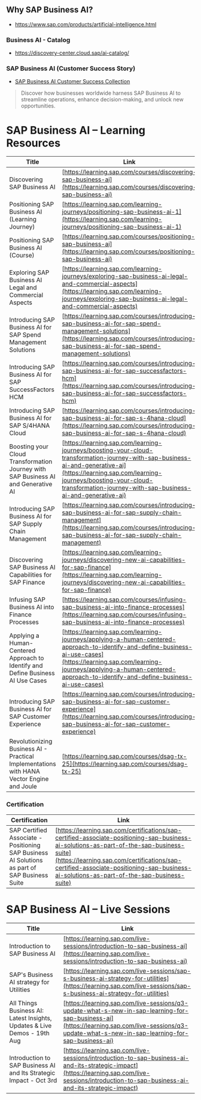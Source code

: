 

## Why SAP Business AI?
* https://www.sap.com/products/artificial-intelligence.html

### Business AI - Catalog 
* https://discovery-center.cloud.sap/ai-catalog/

### SAP Business AI (Customer Success Story)
* [SAP Business AI Customer Success Collection](https://www.sap.com/documents/2025/05/105aa47f-067f-0010-bca6-c68f7e60039b.html)
>  Discover how businesses worldwide harness SAP Business AI to streamline operations, enhance decision-making, and unlock new opportunities.


# SAP Business AI – Learning Resources

| Title                                                                                                      | Link                                                                                                     |
|------------------------------------------------------------------------------------------------------------|----------------------------------------------------------------------------------------------------------|
| Discovering SAP Business AI                                                                                | [https://learning.sap.com/courses/discovering-sap-business-ai](https://learning.sap.com/courses/discovering-sap-business-ai)                         |
| Positioning SAP Business AI (Learning Journey)                                                             | [https://learning.sap.com/learning-journeys/positioning-sap-business-ai-1](https://learning.sap.com/learning-journeys/positioning-sap-business-ai-1) |
| Positioning SAP Business AI (Course)                                                                       | [https://learning.sap.com/courses/positioning-sap-business-ai](https://learning.sap.com/courses/positioning-sap-business-ai)                         |
| Exploring SAP Business AI Legal and Commercial Aspects                                                     | [https://learning.sap.com/learning-journeys/exploring-sap-business-ai-legal-and-commercial-aspects](https://learning.sap.com/learning-journeys/exploring-sap-business-ai-legal-and-commercial-aspects) |
| Introducing SAP Business AI for SAP Spend Management Solutions                                             | [https://learning.sap.com/courses/introducing-sap-business-ai-for-sap-spend-management-solutions](https://learning.sap.com/courses/introducing-sap-business-ai-for-sap-spend-management-solutions) |
| Introducing SAP Business AI for SAP SuccessFactors HCM                                                     | [https://learning.sap.com/courses/introducing-sap-business-ai-for-sap-successfactors-hcm](https://learning.sap.com/courses/introducing-sap-business-ai-for-sap-successfactors-hcm) |
| Introducing SAP Business AI for SAP S/4HANA Cloud                                                          | [https://learning.sap.com/courses/introducing-sap-business-ai-for-sap-s-4hana-cloud](https://learning.sap.com/courses/introducing-sap-business-ai-for-sap-s-4hana-cloud) |
| Boosting your Cloud Transformation Journey with SAP Business AI and Generative AI                          | [https://learning.sap.com/learning-journeys/boosting-your-cloud-transformation-journey-with-sap-business-ai-and-generative-ai](https://learning.sap.com/learning-journeys/boosting-your-cloud-transformation-journey-with-sap-business-ai-and-generative-ai) |
| Introducing SAP Business AI for SAP Supply Chain Management                                                | [https://learning.sap.com/courses/introducing-sap-business-ai-for-sap-supply-chain-management](https://learning.sap.com/courses/introducing-sap-business-ai-for-sap-supply-chain-management) |
| Discovering SAP Business AI Capabilities for SAP Finance                                                   | [https://learning.sap.com/learning-journeys/discovering-new-ai-capabilities-for-sap-finance](https://learning.sap.com/learning-journeys/discovering-new-ai-capabilities-for-sap-finance) |
| Infusing SAP Business AI into Finance Processes                                                            | [https://learning.sap.com/courses/infusing-sap-business-ai-into-finance-processes](https://learning.sap.com/courses/infusing-sap-business-ai-into-finance-processes) |
| Applying a Human-Centered Approach to Identify and Define Business AI Use Cases                            | [https://learning.sap.com/learning-journeys/applying-a-human-centered-approach-to-identify-and-define-business-ai-use-cases](https://learning.sap.com/learning-journeys/applying-a-human-centered-approach-to-identify-and-define-business-ai-use-cases) |
| Introducing SAP Business AI for SAP Customer Experience                                                    | [https://learning.sap.com/courses/introducing-sap-business-ai-for-sap-customer-experience](https://learning.sap.com/courses/introducing-sap-business-ai-for-sap-customer-experience) |
| Revolutionizing Business AI - Practical Implementations with HANA Vector Engine and Joule                   | [https://learning.sap.com/courses/dsag-tx-25](https://learning.sap.com/courses/dsag-tx-25)                                                      |

### Certification

| Certification                                                                                                      | Link                                                                                                     |
|------------------------------------------------------------------------------------------------------------|----------------------------------------------------------------------------------------------------------|
| SAP Certified Associate - Positioning SAP Business AI Solutions as part of SAP Business Suite               | [https://learning.sap.com/certifications/sap-certified-associate-positioning-sap-business-ai-solutions-as-part-of-the-sap-business-suite](https://learning.sap.com/certifications/sap-certified-associate-positioning-sap-business-ai-solutions-as-part-of-the-sap-business-suite) |


# SAP Business AI – Live Sessions

| Title                                                                    | Link                                                                                                                          |
|--------------------------------------------------------------------------|-------------------------------------------------------------------------------------------------------------------------------|
| Introduction to SAP Business AI                                          | [https://learning.sap.com/live-sessions/introduction-to-sap-business-ai](https://learning.sap.com/live-sessions/introduction-to-sap-business-ai) |
| SAP's Business AI strategy for Utilities                                 | [https://learning.sap.com/live-sessions/sap-s-business-ai-strategy-for-utilities](https://learning.sap.com/live-sessions/sap-s-business-ai-strategy-for-utilities) |
| All Things Business AI: Latest Insights, Updates & Live Demos  - 19th Aug    | [https://learning.sap.com/live-sessions/q3-update-what-s-new-in-sap-learning-for-sap-business-ai](https://learning.sap.com/live-sessions/q3-update-what-s-new-in-sap-learning-for-sap-business-ai) |
| Introduction to SAP Business AI and Its Strategic Impact       - Oct 3rd       | [https://learning.sap.com/live-sessions/introduction-to-sap-business-ai-and-its-strategic-impact](https://learning.sap.com/live-sessions/introduction-to-sap-business-ai-and-its-strategic-impact) |
